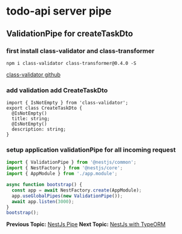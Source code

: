# todo-api server pipe

## ValidationPipe for createTaskDto
### first install class-validator and class-transformer
```shell
npm i class-validator class-transformer@0.4.0 -S
```

[class-validator github](https://github.com/typestack/class-validator)

### add validation add CreateTaskDto

```typesript===
import { IsNotEmpty } from 'class-validator';
export class CreateTaskDto {
  @IsNotEmpty()
  title: string;
  @IsNotEmpty()
  description: string;
}
```

### setup application validationPipe for all incoming request

```typescript
import { ValidationPipe } from '@nestjs/common';
import { NestFactory } from '@nestjs/core';
import { AppModule } from './app.module';

async function bootstrap() {
  const app = await NestFactory.create(AppModule);
  app.useGlobalPipes(new ValidationPipe());
  await app.listen(3000);
}
bootstrap();
```

**Previous Topic:** [NestJs Pipe](nestjs-pipe/README.md "NestJs Pipe")
**Next Topic:** [NestJs with TypeORM](typeorm/README.md "NestJs with TypeORM")